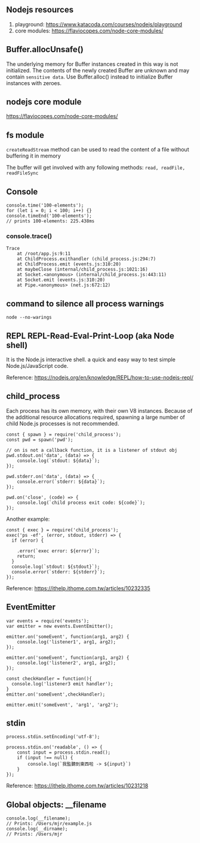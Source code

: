 ## Nodejs resources
1. playground: https://www.katacoda.com/courses/nodejs/playground
2. core modules: https://flaviocopes.com/node-core-modules/

## Buffer.allocUnsafe() 
The underlying memory for Buffer instances created in this way is not initialized. 
The contents of the newly created Buffer are unknown and may contain `sensitive data`. 
Use Buffer.alloc() instead to initialize Buffer instances with zeroes.

## nodejs core module
https://flaviocopes.com/node-core-modules/

## fs module
`createReadStream` method can be used to read the content of a file without buffering it in memory

The buffer will get involved with any following methods: `read, readFile, readFileSync`

## Console
```
console.time('100-elements');
for (let i = 0; i < 100; i++) {}
console.timeEnd('100-elements');
// prints 100-elements: 225.438ms
```
### console.trace()
```
Trace
    at /root/app.js:9:11
    at ChildProcess.exithandler (child_process.js:294:7)
    at ChildProcess.emit (events.js:310:20)
    at maybeClose (internal/child_process.js:1021:16)
    at Socket.<anonymous> (internal/child_process.js:443:11)
    at Socket.emit (events.js:310:20)
    at Pipe.<anonymous> (net.js:672:12)
```    
## command to silence all process warnings
```
node --no-warings
```

## REPL REPL-Read-Eval-Print-Loop (aka Node shell)
It is the Node.js interactive shell. a quick and easy way to test simple Node.js/JavaScript code.

Reference: https://nodejs.org/en/knowledge/REPL/how-to-use-nodejs-repl/

## child_process
Each process has its own memory, with their own V8 instances. 
Because of the additional resource allocations required, spawning a large number of child Node.js processes is not recommended.

```
const { spawn } = require('child_process');
const pwd = spawn('pwd');

// on is not a callback function, it is a listener of stdout obj
pwd.stdout.on('data', (data) => {
    console.log(`stdout: ${data}`);
});

pwd.stderr.on('data', (data) => {
    console.error(`stderr: ${data}`);
});

pwd.on('close', (code) => {
    console.log(`child process exit code: ${code}`);
});
```
Another example:
```
const { exec } = require('child_process');
exec('ps -ef', (error, stdout, stderr) => {
  if (error) {
    
    .error(`exec error: ${error}`);
    return;
  }
  console.log(`stdout: ${stdout}`);
  console.error(`stderr: ${stderr}`);
});
```

Reference: https://ithelp.ithome.com.tw/articles/10232335

## EventEmitter
```
var events = require('events'); 
var emitter = new events.EventEmitter(); 

emitter.on('someEvent', function(arg1, arg2) { 
    console.log('listener1', arg1, arg2); 
}); 

emitter.on('someEvent', function(arg1, arg2) { 
    console.log('listener2', arg1, arg2); 
}); 

const checkHandler = function(){
  console.log('listener3 emit handler'); 
}
emitter.on('someEvent',checkHandler); 

emitter.emit('someEvent', 'arg1', 'arg2'); 
```

## stdin
```
process.stdin.setEncoding('utf-8');

process.stdin.on('readable', () => {
    const input = process.stdin.read();
    if (input !== null) {
        console.log(`我監聽到東西啦 -> ${input}`)
    }
});
```
Reference: https://ithelp.ithome.com.tw/articles/10231218

## Global objects: __filename
```
console.log(__filename);
// Prints: /Users/mjr/example.js
console.log(__dirname);
// Prints: /Users/mjr
```
